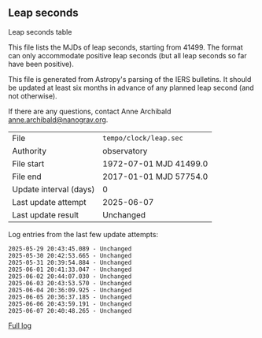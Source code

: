 
## Leap seconds

Leap seconds table

This file lists the MJDs of leap seconds, starting from 41499.
The format can only accommodate positive leap seconds (but all
leap seconds so far have been positive).

This file is generated from Astropy's parsing of the IERS
bulletins. It should be updated at least six months in advance
of any planned leap second (and not otherwise).

If there are any questions, contact Anne Archibald
<anne.archibald@nanograv.org>.

|     |     |
|:--- |:--- |
| File | `tempo/clock/leap.sec` |
| Authority | observatory |
| File start | 1972-07-01 MJD 41499.0 |
| File end | 2017-01-01 MJD 57754.0 |
| Update interval (days) | 0 |
| Last update attempt | 2025-06-07 |
| Last update result | Unchanged |

Log entries from the last few update attempts:
```
2025-05-29 20:43:45.089 - Unchanged
2025-05-30 20:42:53.665 - Unchanged
2025-05-31 20:39:54.884 - Unchanged
2025-06-01 20:41:33.047 - Unchanged
2025-06-02 20:44:07.030 - Unchanged
2025-06-03 20:43:53.570 - Unchanged
2025-06-04 20:36:09.925 - Unchanged
2025-06-05 20:36:37.185 - Unchanged
2025-06-06 20:43:59.191 - Unchanged
2025-06-07 20:40:48.265 - Unchanged
```
[Full log](https://raw.githubusercontent.com/ipta/pulsar-clock-corrections/main/log/tempo/clock/leap.sec.log)
